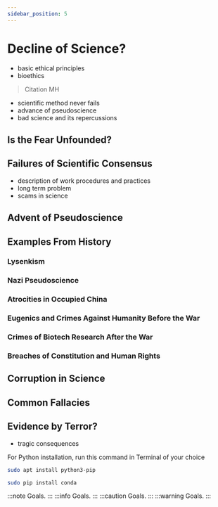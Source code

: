 ```yaml
---
sidebar_position: 5
---
```


# Decline of Science?
- basic ethical principles
- bioethics
> Citation MH

- scientific method never fails
- advance of pseudoscience
- bad science and its repercussions

## Is the Fear Unfounded?
## Failures of Scientific Consensus

- description of work procedures and practices
- long term problem
- scams in science

## Advent of Pseudoscience

## Examples From History
### Lysenkism
### Nazi Pseudoscience
### Atrocities in Occupied China
### Eugenics and Crimes Against Humanity Before the War
### Crimes of Biotech Research After the War
### Breaches of Constitution and Human Rights
## Corruption in Science
## Common Fallacies
## Evidence by Terror?

- tragic consequences

For Python installation, run this command in Terminal of your choice

```bash
sudo apt install python3-pip
```

```bash
sudo pip install conda
```

:::note
Goals.
:::
:::info
Goals.
:::
:::caution
Goals.
:::
:::warning
Goals.
:::
